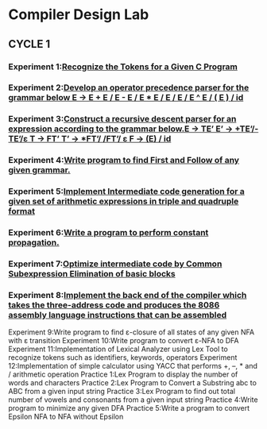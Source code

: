 # Compiler Design Lab

## CYCLE 1

### Experiment 1:[Recognize the Tokens for a Given C Program](https://github.com/Ashil10/Compiler_Design/tree/main/cycle1)

### Experiment 2:[Develop an operator precedence parser for the grammar below E → E + E / E - E / E * E / E / E / E ^ E / ( E ) / id](https://github.com/Ashil10/Compiler_Design/tree/cycle1/lab_2)

### Experiment 3:[Construct a recursive descent parser for an expression according to the grammar below.E → TE’ E’ → +TE’/- TE’/ε T → FT’ T’ → *FT’/ /FT’/ ε F → (E) / id](https://github.com/Ashil10/Compiler_Design/tree/cycle1/lab_3)

### Experiment 4:[Write program to find First and Follow of any given grammar.](https://github.com/Ashil10/Compiler_Design/tree/cycle1/lab_4)

### Experiment 5:[Implement Intermediate code generation for a given set of arithmetic expressions in triple and quadruple format](https://github.com/Ashil10/Compiler_Design/tree/cycle1/lab_5)

### Experiment 6:[Write a program to perform constant propagation.](https://github.com/Ashil10/Compiler_Design/tree/cycle1/lab_6)

### Experiment 7:[Optimize intermediate code by Common Subexpression Elimination of basic blocks](https://github.com/Ashil10/Compiler_Design/tree/cycle1/lab_7)

### Experiment 8:[Implement the back end of the compiler which takes the three-address code and produces the 8086 assembly language instructions that can be assembled](https://github.com/Ashil10/Compiler_Design/tree/cycle1/lab_8)


Experiment 9:Write program to find ε-closure of all states of any given NFA with ε transition
Experiment 10:Write program to convert ε-NFA to DFA
Experiment 11:Implementation of Lexical Analyzer using Lex Tool to recognize tokens such as identifiers, keywords, operators
Experiment 12:Implementation of simple calculator using YACC that performs +, –, * and / arithmetic operation
Practice 1:Lex Program to display the number of words and characters
Practice 2:Lex Program to Convert a Substring abc to ABC from a given input string
Practice 3:Lex Program to find out total number of vowels and consonants from a given input string
Practice 4:Write program to minimize any given DFA
Practice 5:Write a program to convert Epsilon NFA to NFA without Epsilon

